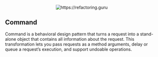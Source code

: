 <p align="center">
  <img title="https://refactoring.guru" src="https://refactoring.guru/images/patterns/content/command/command-en.png" />
</p>


## Command
Command is a behavioral design pattern that turns a request into a stand-alone object that contains all information about the request. This transformation lets you pass requests as a method arguments, delay or queue a request’s execution, and support undoable operations.
